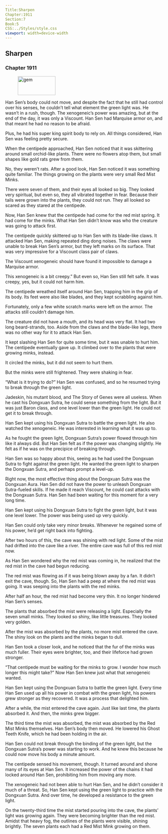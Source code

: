 ```yaml
---
Title:Sharpen 
Chapter:1911 
Section:7 
Book:5 
CSS:../Styles/style.css 
viewport: width=device-width
---
```

  
## Sharpen
### Chapter 1911
  
<figure>
	<img src="../Images/gem.gif" alt="gem" id="gem" width="120" height="60" />
</figure>
  

  
Han Sen’s body could not move, and despite the fact that he still had control over his senses, he couldn’t tell what element the green light was. He wasn’t in a rush, though. The xenogeneic’s power was amazing, but at the end of the day, it was only a Viscount. Han Sen had Marquise armor on, and that meant he had no reason to be afraid.

Plus, he had his super king spirit body to rely on. All things considered, Han Sen was feeling pretty secure.

When the centipede approached, Han Sen noticed that it was skittering around small orchid-like plants. There were no flowers atop them, but small shapes like gold rats grew from them.

No, they weren’t rats. After a good look, Han Sen noticed it was something quite familiar. The things growing on the plants were very small Red Mist Minks.

There were seven of them, and their eyes all looked so big. They looked very spiritual, but even so, they all vibrated together in fear. Because their tails were grown into the plants, they could not run. They all looked so scared as they stared at the centipede.

Now, Han Sen knew that the centipede had come for the red mist spring. It had come for the minks. What Han Sen didn’t know was who the creature was going to attack first.

The centipede quickly skittered up to Han Sen with its blade-like claws. It attacked Han Sen, making repeated ding dong noises. The claws were unable to break Han Sen’s armor, but they left marks on its surface. That was very impressive for a Viscount class pair of claws.

The Viscount xenogeneic should have found it impossible to damage a Marquise armor.

This xenogeneic is a bit creepy.” But even so, Han Sen still felt safe. It was creepy, yes, but it could not harm him.

The centipede wreathed itself around Han Sen, trapping him in the grip of its body. Its feet were also like blades, and they kept scrabbling against him.

Fortunately, only a few white scratch marks were left on the armor. The attacks still couldn’t damage him.

The creature did not have a mouth, and its head was very flat. It had two long beard-strands, too. Aside from the claws and the blade-like legs, there was no other way for it to attack Han Sen.

It kept slashing Han Sen for quite some time, but it was unable to hurt him. The centipede eventually gave up. It climbed over to the plants that were growing minks, instead.

It circled the minks, but it did not seem to hurt them.

But the minks were still frightened. They were shaking in fear.

“What is it trying to do?” Han Sen was confused, and so he resumed trying to break through the green light.

Jadeskin, his mutant blood, and The Story of Genes were all useless. When he cast his Dongxuan Sutra, he could sense something from the light. But it was just Baron class, and one level lower than the green light. He could not get it to break through.

Han Sen kept using his Dongxuan Sutra to battle the green light. He also watched the xenogeneic. He was interested in learning what it was up to.

As he fought the green light, Dongxuan Sutra’s power flowed through him like it always did. But Han Sen felt as if the power was changing slightly. He felt as if he was on the precipice of breaking through.

Han Sen was so happy about this, seeing as he had used the Dongxuan Sutra to fight against the green light. He wanted the green light to sharpen the Dongxuan Sutra, and perhaps prompt a level-up.

Right now, the most effective thing about the Dongxuan Sutra was the Dongxuan Aura. Han Sen did not have the power to unleash Dongxuan Sutra-fueled skills. If he made it reach Viscount, he could cast attacks with the Dongxuan Sutra. Han Sen had been waiting for this moment for a very long time.

Han Sen kept using his Dongxuan Sutra to fight the green light, but it was one level lower. The power was being used up very quickly.

Han Sen could only take very minor breaks. Whenever he regained some of his power, he’d get right back into fighting.

After two hours of this, the cave was shining with red light. Some of the mist had drifted into the cave like a river. The entire cave was full of this red mist now.

As Han Sen wondered why the red mist was coming in, he realized that the red mist in the cave had begun reducing.

The red mist was flowing as if it was being blown away by a fan. It didn’t exit the cave, though. So, Han Sen had a peep at where the red mist was going. It was seeping into the plants with the red minks.

After half an hour, the red mist had become very thin. It no longer hindered Han Sen’s senses.

The plants that absorbed the mist were releasing a light. Especially the seven small minks. They looked so shiny, like little treasures. They looked very golden.

After the mist was absorbed by the plants, no more mist entered the cave. The shiny look on the plants and the minks began to dull.

Han Sen took a closer look, and he noticed that the fur of the minks was much fuller. Their eyes were brighter, too, and their lifeforce had grown stronger.

“That centipede must be waiting for the minks to grow. I wonder how much longer this might take?” Now Han Sen knew just what that xenogeneic wanted.

Han Sen kept using the Dongxuan Sutra to battle the green light. Every time Han Sen used up all his power in combat with the green light, his powers grew stronger as they recovered. It was a process that delighted him.

After a while, the mist entered the cave again. Just like last time, the plants absorbed it. And then, the minks grew bigger.

The third time the mist was absorbed, the mist was absorbed by the Red Mist Minks themselves. Han Sen’s body then moved. He lowered his Ghost Teeth Knife, which he had been holding in the air.

Han Sen could not break through the binding of the green light, but the Dongxuan Sutra’s power was starting to work. And he knew this because he could now move his body a minute amount.

The centipede sensed his movement, though. It turned around and shone many of its eyes at Han Sen. It increased the power of the chains it had locked around Han Sen, prohibiting him from moving any more.

The xenogeneic had not been able to hurt Han Sen, and he didn’t consider it much of a threat. So, Han Sen kept using the green light to practice with the Dongxuan Sutra. And over time, he developed a resistance to the green light.

On the twenty-third time the mist started pouring into the cave, the plants’ light was growing again. They were becoming brighter than the red mist. Amidst that heavy fog, the outlines of the plants were visible, shining brightly. The seven plants each had a Red Mist Mink growing on them.